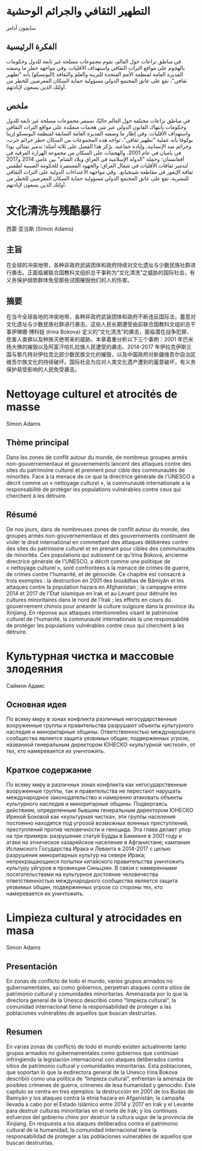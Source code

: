 # التطهير الثقافي والجرائم الوحشية

سايمون أدامز

## الفكرة الرئيسية

في مناطق نزاعات حول العالم، تقوم مجموعات مسلحة غير تابعة للدول وحكومات بالهجوم على مواقع التراث الثقافي واستهداف الأقليات. وفي مواجهة خطر ما وصفته المديرة العامة لمنظمة الأمم المتحدة للتربية والعلم والثقافة (اليونسكو) بأنه \"تطهير ثقافي\"، تقع على عاتق المجتمع الدولي مسؤولية حماية السكان المعرضين للخطر من أولئك الذين يسعون لإبادتهم.

## ملخص

في مناطق نزاعات مختلفة حول العالم حاليًا، تستمر مجموعات مسلحة غير تابعة للدول وحكومات بانتهاك القانون الدولي عبر شن هجمات متعمَّدة على مواقع التراث الثقافي واستهداف الأقليات. وفي إطار ما وصفته المديرة العامة السابقة لمنظمة اليونسكو إرينا بوكوفا بأنه عملية \"تطهير ثقافي\"، تواجه هذه المجموعات من السكان خطر جرائم حرب، وجرائم ضد الإنسانية، وإبادة جماعية. يرّكز هذا الفصل على ثلاثة أمثلة: تدمير تمثالي بوذا في باميان في عام 2001، والهجمات على السكان من مجموعة الهزارة العرقية في أفغانستان؛ وحملة \"الدولة الإسلامية في العراق وبلاد الشام\" بين عامي 2014 و2017 لتدمير ثقافات الأقليات في شمال العراق؛ والجهود المستمرة للحكومة الصينية لطمس ثقافة الإيغور في مقاطعة شينجيانغ.. وفي مواجهة الاعتداءات الدولية على التراث الثقافي للبشرية، تقع على عاتق المجتمع الدولي مسؤولية حماية السكان المعرضين للخطر من أولئك الذين يسعون لإبادتهم.

# 文化清洗与残酷暴行

西蒙·亚当斯 (Simon Adams)

## 主旨

在全球的冲突地带，各种非政府武装团体和政府持续对文化遗址与少数民族社群进行袭击。正面临被联合国教科文组织总干事称为“文化清洗”之威胁的国际社会，有义务保护弱势群体免受那些试图摧毁他们的人的伤害。

## 摘要

在当今全球各地的冲突地带，各种非政府武装团体和政府不断违反国际法，蓄意对文化遗址与少数民族社群进行袭击。这些人民长期遭受由前联合国教科文组织总干事伊琳娜·博科娃 (Irina Bokova) 定义的“文化清洗”的袭击，面临潜在战争犯罪、危害人类罪以及种族灭绝带来的威胁。本章着重分析以下三个事例：2001 年巴米扬大佛的摧毁以及阿富汗哈扎拉族人民遭受的袭击、2014-2017 年伊拉克伊斯兰国与黎凡特对伊拉克北部少数民族文化的摧毁，以及中国政府对新疆维吾尔自治区维吾尔族文化的持续破坏。国际社会为应对人类文化遗产遭到的蓄意破坏，有义务保护易受影响的人民免受袭击。

# Nettoyage culturel et atrocités de masse

Simon Adams

## Thème principal

Dans les zones de conflit autour du monde, de nombreux groupes armés non-gouvernementaux et gouvernements lancent des attaques contre des sites du patrimoine culturel et prennent pour cible des communautés de minorités. Face à la menace de ce que la directrice générale de l'UNESCO a décrit comme un « nettoyage culturel », la communauté internationale a la responsabilité de protéger les populations vulnérables contre ceux qui cherchent à les détruire.

## Résumé

De nos jours, dans de nombreuses zones de conflit autour du monde, des groupes armés non-gouvernementaux et des gouvernements continuent de violer le droit international en commettant des attaques délibérées contre des sites du patrimoine culturel et en prenant pour cibles des communautés de minorités. Ces populations qui subissent ce qu'Irina Bokova, ancienne directrice générale de l'UNESCO, a décrit comme une politique de « nettoyage culturel », sont confrontées à la menace de crimes de guerre, de crimes contre l'humanité, et de génocide. Ce chapitre est consacré à trois exemples : la destruction en 2001 des bouddhas de Bâmiyân et les attaques contre la population hazara en Afghanistan ; la campagne entre 2014 et 2017 de l'État islamique en Irak et au Levant pour détruire les cultures minoritaires dans le nord de l'Irak ; les efforts en cours du gouvernement chinois pour anéantir la culture ouïgoure dans la province du Xinjiang. En réponse aux attaques intentionnelles visant le patrimoine culturel de l'humanité, la communauté internationale la une responsabilité de protéger les populations vulnérables contre ceux qui cherchent à les détruire.

# Культурная чистка и массовые злодеяния

Саймон Адамс

## Основная идея

По всему миру в зонах конфликта различные негосударственные вооруженные группы и правительства разрушают объекты культурного наследия и миноритарные общины. Ответственностью международного сообщества является защита уязвимых общин, подверженных угрозе, названной генеральным директором ЮНЕСКО «культурной чисткой», от тех, кто намеревается их уничтожить.

## Краткое содержание

По всему миру в различных зонах конфликта как негосударственные вооруженные группы, так и правительства не перестают нарушать международное законодательство и намеренно атаковать объекты культурного наследия и миноритарные общины. Подвергаясь действиям, определенным бывшим генеральным директором ЮНЕСКО Ириной Боковой как «культурная чистка», эти группы населения постоянно находятся под угрозой возможных военных преступлений, преступлений против человечности и геноцида. Эта глава делает упор на три примера: разрушение статуй Будды в Бамиане в 2001 году и атаки на этническое хазарейское население в Афганистане; кампания Исламского Государства Ирака и Леванта в 2014-2017 с целью разрушения миноритарных культур на севере Ирака; непрекращающиеся попытки китайского правительства уничтожить культуру уйгуров в провинции Синьцзян. В связи с намеренными посягательствами на культурное достояние человечества ответственностью международного сообщества является защита уязвимых общин, подверженных угрозе со стороны тех, кто намеревается их уничтожить.

# Limpieza cultural y atrocidades en masa

Simon Adams

## Presentación

En zonas de conflicto de todo el mundo, varios grupos armados no gubernamentales, así como gobiernos, perpetran ataques contra sitios de patrimonio cultural y comunidades minoritarias. Amenazada por lo que la directora general de la Unesco describió como “limpieza cultural”, la comunidad internacional tiene la responsabilidad de proteger a las poblaciones vulnerables de aquellos que buscan destruirlas.

## Resumen

En varias zonas de conflicto de todo el mundo existen actualmente tanto grupos armados no gubernamentales como gobiernos que continúan infringiendo la legislación internacional con ataques deliberados contra sitios de patrimonio cultural y comunidades minoritarias. Esta poblaciones, que soportan lo que la exdirectora general de la Unesco Irina Bokova describió como una política de “limpieza cultural”, enfrentan la amenaza de posibles crímenes de guerra, crímenes de lesa humanidad y genocidio. Este capítulo se centra en tres ejemplos: la destrucción en 2001 de los Budas de Bamiyán y los ataques contra la etnia hazara en Afganistán; la campaña llevada a cabo por el Estado Islámico entre 2014 y 2017 en Irak y el Levante para destruir culturas minoritarias en el norte de Irak; y los continuos esfuerzos del gobierno chino por destruir la cultura uigur de la provincia de Xinjiang. En respuesta a los ataques deliberados contra el patrimonio cultural de la humanidad, la comunidad internacional tiene la responsabilidad de proteger a las poblaciones vulnerables de aquellos que buscan destruirlas.

